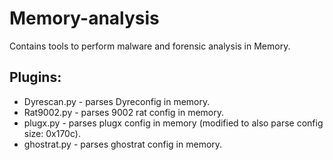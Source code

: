# Memory-analysis
Contains tools to perform malware and forensic analysis in Memory.

Plugins:
-----------
* Dyrescan.py - parses Dyreconfig in memory.
* Rat9002.py - parses 9002 rat config in memory.
* plugx.py - parses plugx config in memory (modified to also parse config size: 0x170c).
* ghostrat.py - parses ghostrat config in memory.
